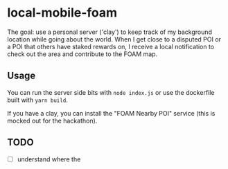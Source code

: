# local-mobile-foam

The goal: use a personal server ('clay') to keep track of my background location while going about the world. When I get close to a disputed POI or a POI that others have staked rewards on, I receive a local notification to check out the area and contribute to the FOAM map.

## Usage

You can run the server side bits with `node index.js` or use the dockerfile built with `yarn build`.

If you have a clay, you can install the "FOAM Nearby POI" service (this is mocked out for the hackathon).

## TODO

- [ ] understand where the

